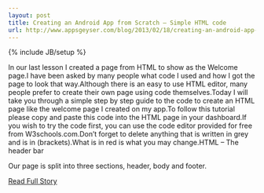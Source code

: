 ```yaml
---
layout: post
title: Creating an Android App from Scratch – Simple HTML code
url: http://www.appsgeyser.com/blog/2013/02/18/creating-an-android-app-from-scratch-simple-html-code/
---
```

{% include JB/setup %}<p>In our last lesson I created a page from HTML to show as the Welcome page.I have been asked by many people what code I used and how I got the page to look that way.Although there is an easy to use HTML editor, many people prefer to create their own page using code themselves.Today I will take you through a simple step by step guide to the code to create an HTML page like the welcome page I created on my app.To follow this tutorial please copy and paste this code into the HTML page in your dashboard.If you wish to try the code first, you can use the code editor provided for free from W3schools.com.Don’t forget to delete anything that is written in grey and is in (brackets).What is in red is what you may change.HTML – The header bar
 
 Our page is split into three sections, header, body and footer.</p>
<p><a href="http://www.appsgeyser.com/blog/2013/02/18/creating-an-android-app-from-scratch-simple-html-code/">Read Full Story</a></p>

